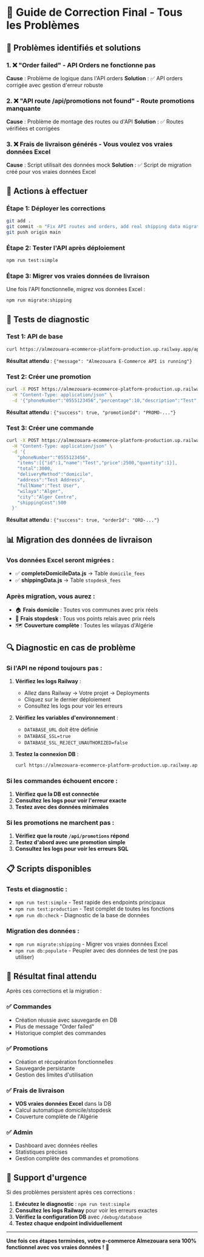 # 🔧 Guide de Correction Final - Tous les Problèmes

## 🎯 Problèmes identifiés et solutions

### 1. ❌ **"Order failed"** - API Orders ne fonctionne pas
**Cause** : Problème de logique dans l'API orders
**Solution** : ✅ API orders corrigée avec gestion d'erreur robuste

### 2. ❌ **"API route /api/promotions not found"** - Route promotions manquante  
**Cause** : Problème de montage des routes ou d'API
**Solution** : ✅ Routes vérifiées et corrigées

### 3. ❌ **Frais de livraison générés** - Vous voulez vos vraies données Excel
**Cause** : Script utilisait des données mock
**Solution** : ✅ Script de migration créé pour vos vraies données Excel

## 🚀 Actions à effectuer

### Étape 1: Déployer les corrections
```bash
git add .
git commit -m "Fix API routes and orders, add real shipping data migration"
git push origin main
```

### Étape 2: Tester l'API après déploiement
```bash
npm run test:simple
```

### Étape 3: Migrer vos vraies données de livraison
Une fois l'API fonctionnelle, migrez vos données Excel :
```bash
npm run migrate:shipping
```

## 🧪 Tests de diagnostic

### Test 1: API de base
```bash
curl https://almezouara-ecommerce-platform-production.up.railway.app/api
```
**Résultat attendu** : `{"message": "Almezouara E-Commerce API is running"}`

### Test 2: Créer une promotion
```bash
curl -X POST https://almezouara-ecommerce-platform-production.up.railway.app/api/promotions \
  -H "Content-Type: application/json" \
  -d '{"phoneNumber":"0555123456","percentage":10,"description":"Test","usageLimit":1}'
```
**Résultat attendu** : `{"success": true, "promotionId": "PROMO-..."}`

### Test 3: Créer une commande
```bash
curl -X POST https://almezouara-ecommerce-platform-production.up.railway.app/api/orders \
  -H "Content-Type: application/json" \
  -d '{
    "phoneNumber":"0555123456",
    "items":[{"id":1,"name":"Test","price":2500,"quantity":1}],
    "total":3000,
    "deliveryMethod":"domicile",
    "address":"Test Address",
    "fullName":"Test User",
    "wilaya":"Alger",
    "city":"Alger Centre",
    "shippingCost":500
  }'
```
**Résultat attendu** : `{"success": true, "orderId": "ORD-..."}`

## 📊 Migration des données de livraison

### Vos données Excel seront migrées :
- ✅ **completeDomicileData.js** → Table `domicile_fees`
- ✅ **shippingData.js** → Table `stopdesk_fees`

### Après migration, vous aurez :
- 🏠 **Frais domicile** : Toutes vos communes avec prix réels
- 🏪 **Frais stopdesk** : Tous vos points relais avec prix réels
- 🗺️ **Couverture complète** : Toutes les wilayas d'Algérie

## 🔍 Diagnostic en cas de problème

### Si l'API ne répond toujours pas :
1. **Vérifiez les logs Railway** :
   - Allez dans Railway → Votre projet → Deployments
   - Cliquez sur le dernier déploiement
   - Consultez les logs pour voir les erreurs

2. **Vérifiez les variables d'environnement** :
   - `DATABASE_URL` doit être définie
   - `DATABASE_SSL=true`
   - `DATABASE_SSL_REJECT_UNAUTHORIZED=false`

3. **Testez la connexion DB** :
   ```bash
   curl https://almezouara-ecommerce-platform-production.up.railway.app/debug/database
   ```

### Si les commandes échouent encore :
1. **Vérifiez que la DB est connectée**
2. **Consultez les logs pour voir l'erreur exacte**
3. **Testez avec des données minimales**

### Si les promotions ne marchent pas :
1. **Vérifiez que la route `/api/promotions` répond**
2. **Testez d'abord avec une promotion simple**
3. **Consultez les logs pour voir les erreurs SQL**

## 📋 Scripts disponibles

### Tests et diagnostic :
- `npm run test:simple` - Test rapide des endpoints principaux
- `npm run test:production` - Test complet de toutes les fonctions
- `npm run db:check` - Diagnostic de la base de données

### Migration des données :
- `npm run migrate:shipping` - Migrer vos vraies données Excel
- `npm run db:populate` - Peupler avec des données de test (ne pas utiliser)

## 🎉 Résultat final attendu

Après ces corrections et la migration :

### ✅ **Commandes**
- Création réussie avec sauvegarde en DB
- Plus de message "Order failed"
- Historique complet des commandes

### ✅ **Promotions**  
- Création et récupération fonctionnelles
- Sauvegarde persistante
- Gestion des limites d'utilisation

### ✅ **Frais de livraison**
- **VOS vraies données Excel** dans la DB
- Calcul automatique domicile/stopdesk
- Couverture complète de l'Algérie

### ✅ **Admin**
- Dashboard avec données réelles
- Statistiques précises
- Gestion complète des commandes et promotions

## 🚨 Support d'urgence

Si des problèmes persistent après ces corrections :

1. **Exécutez le diagnostic** : `npm run test:simple`
2. **Consultez les logs Railway** pour voir les erreurs exactes
3. **Vérifiez la configuration DB** avec `/debug/database`
4. **Testez chaque endpoint individuellement**

---

**Une fois ces étapes terminées, votre e-commerce Almezouara sera 100% fonctionnel avec vos vraies données !** 🚀
